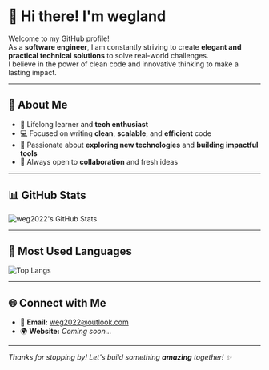 # 👋 Hi there! I'm **wegland**

Welcome to my GitHub profile!  
As a **software engineer**, I am constantly striving to create **elegant and practical technical solutions** to solve real-world challenges.  
I believe in the power of clean code and innovative thinking to make a lasting impact.

---

## 🚀 About Me
- 🧠 Lifelong learner and **tech enthusiast**  
- 💻 Focused on writing **clean**, **scalable**, and **efficient** code  
- 🔧 Passionate about **exploring new technologies** and **building impactful tools**  
- 🤝 Always open to **collaboration** and fresh ideas

---

## 📊 GitHub Stats

![weg2022's GitHub Stats](https://github-readme-stats.vercel.app/api?username=weg2022&show_icons=true&theme=tokyonight&hide_rank=false&hide_title=false)

---

## 🧠 Most Used Languages

![Top Langs](https://github-readme-stats.vercel.app/api/top-langs/?username=weg2022&layout=compact&theme=tokyonight)

---

## 🌐 Connect with Me

- 📧 **Email:** [weg2022@outlook.com](mailto:weg2022@outlook.com)  
- 🌍 **Website:** _Coming soon..._

---

_Thanks for stopping by! Let's build something **amazing** together! ✨_
